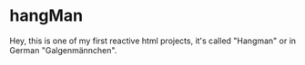 # hangMan
Hey, this is one of my first reactive html projects, it's called "Hangman" or in German "Galgenmännchen".
